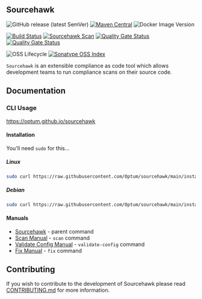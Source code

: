 Sourcehawk
----------

![GitHub release (latest SemVer)](https://img.shields.io/github/v/release/optum/sourcehawk) 
[![Maven Central](https://img.shields.io/maven-central/v/com.optum.sourcehawk/sourcehawk-core.svg?label=Maven%20Central)](https://search.maven.org/search?q=g:%22com.optum.sourcehawk%22%20AND%20a:%22sourcehawk-core%22) 
![Docker Image Version](https://img.shields.io/docker/v/optumopensource/sourcehawk) 

[![Build Status](https://github.com/optum/sourcehawk/workflows/Maven%20CI/badge.svg)](https://github.com/optum/sourcehawk/actions) 
[![Sourcehawk Scan](https://github.com/optum/sourcehawk/workflows/Sourcehawk%20Scan/badge.svg)](https://github.com/optum/sourcehawk/actions) 
[![Quality Gate Status](https://sonarcloud.io/api/project_badges/measure?project=com.optum.sourcehawk%3Asourcehawk&metric=coverage)](https://sonarcloud.io/dashboard?id=com.optum.sourcehawk%3Asourcehawk)
[![Quality Gate Status](https://sonarcloud.io/api/project_badges/measure?project=com.optum.sourcehawk%3Asourcehawk&metric=alert_status)](https://sonarcloud.io/dashboard?id=com.optum.sourcehawk%3Asourcehawk)

![OSS Lifecycle](https://img.shields.io/osslifecycle/optum/sourcehawk) 
[![Sonatype OSS Index](https://img.shields.io/badge/Sonatype%20OSS%20Index-sourcehawk--exec-informational)](https://ossindex.sonatype.org/component/pkg:maven/com.optum.sourcehawk/sourcehawk-exec)

`Sourcehawk` is an extensible compliance as code tool which allows development teams to run compliance scans on their source code.  

## Documentation

### CLI Usage
https://optum.github.io/sourcehawk

#### Installation
You'll need `sudo` for this...

##### Linux
```sh
sudo curl https://raw.githubusercontent.com/Optum/sourcehawk/main/install-linux.sh | bash
```

##### Debian
```sh
sudo curl https://raw.githubusercontent.com/Optum/sourcehawk/main/install-debian.sh | bash
```

#### Manuals

* [Sourcehawk](https://optum.github.io/sourcehawk/#_sourcehawk1) - parent command
* [Scan Manual](https://optum.github.io/sourcehawk/#_scan1) - `scan` command
* [Validate Config Manual](https://optum.github.io/sourcehawk/#_validate_config1) - `validate-config` command
* [Fix Manual](https://optum.github.io/sourcehawk/#_fix1) - `fix` command

## Contributing
If you wish to contribute to the development of Sourcehawk please read [CONTRIBUTING.md](CONTRIBUTING.md) for more information.
